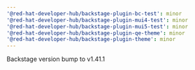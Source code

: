 ```yaml
---
'@red-hat-developer-hub/backstage-plugin-bc-test': minor
'@red-hat-developer-hub/backstage-plugin-mui4-test': minor
'@red-hat-developer-hub/backstage-plugin-mui5-test': minor
'@red-hat-developer-hub/backstage-plugin-qe-theme': minor
'@red-hat-developer-hub/backstage-plugin-theme': minor
---
```


Backstage version bump to v1.41.1
